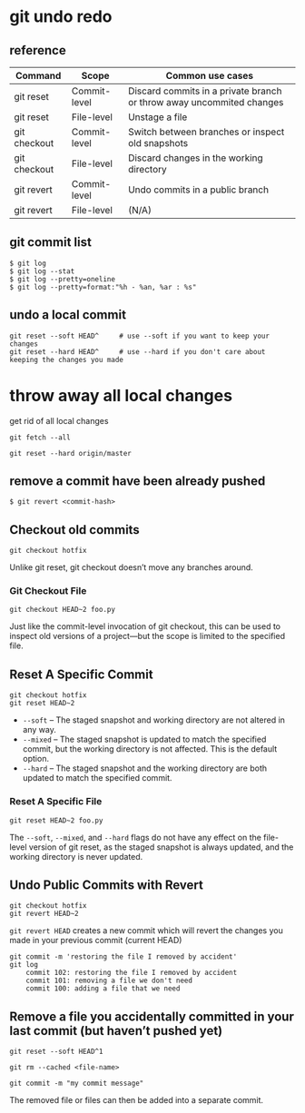 # git undo redo

## reference

| Command      | Scope        | Common use cases                                                     |
|--------------|--------------|----------------------------------------------------------------------|
| git reset    | Commit-level | Discard commits in a private branch or throw away uncommited changes |
| git reset    | File-level   | Unstage a file                                                       |
| git checkout | Commit-level | Switch between branches or inspect old snapshots                     |
| git checkout | File-level   | Discard changes in the working directory                             |
| git revert   | Commit-level | Undo commits in a public branch                                      |
| git revert   | File-level   | (N/A)                                                                |

## git commit list

```
$ git log
$ git log --stat
$ git log --pretty=oneline
$ git log --pretty=format:"%h - %an, %ar : %s"
```

## undo a local commit

```
git reset --soft HEAD^     # use --soft if you want to keep your changes
git reset --hard HEAD^     # use --hard if you don't care about keeping the changes you made
```

# throw away all local changes

get rid of all local changes

```
git fetch --all

git reset --hard origin/master
```

## remove a commit have been already pushed

```
$ git revert <commit-hash>
```

## Checkout old commits

```
git checkout hotfix
```

Unlike git reset, git checkout doesn’t move any branches around.

### Git Checkout File

```
git checkout HEAD~2 foo.py
```

Just like the commit-level invocation of git checkout, this can be used to inspect old versions of a project—but the scope is limited to the specified file.

## Reset A Specific Commit

```
git checkout hotfix
git reset HEAD~2
```

* `--soft` – The staged snapshot and working directory are not altered in any way.
* `--mixed` – The staged snapshot is updated to match the specified commit, but the working directory is not affected. This is the default option.
* `--hard` – The staged snapshot and the working directory are both updated to match the specified commit.

### Reset A Specific File

```
git reset HEAD~2 foo.py
```

The `--soft`, `--mixed`, and `--hard` flags do not have any effect on the file-level version of git reset, as the staged snapshot is always updated, and the working directory is never updated.

## Undo Public Commits with Revert

```
git checkout hotfix
git revert HEAD~2
```

`git revert HEAD` creates a new commit which will revert the changes you made in your previous commit (current HEAD)

```
git commit -m 'restoring the file I removed by accident'
git log
    commit 102: restoring the file I removed by accident
    commit 101: removing a file we don't need
    commit 100: adding a file that we need
```

## Remove a file you accidentally committed in your last commit (but haven’t pushed yet)

```
git reset --soft HEAD^1

git rm --cached <file-name>

git commit -m "my commit message"
```

The removed file or files can then be added into a separate commit.